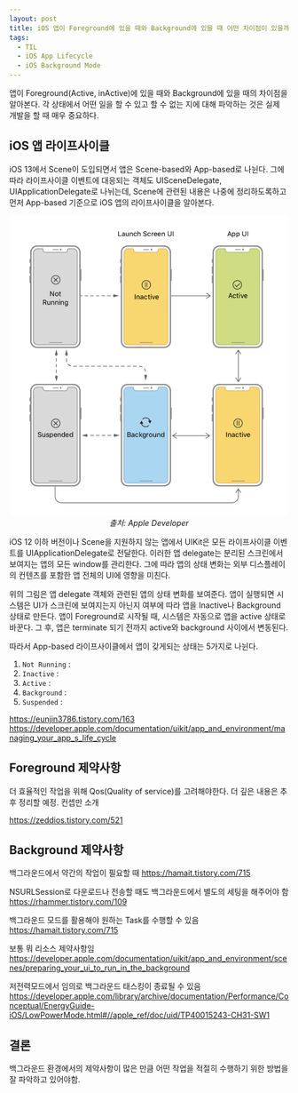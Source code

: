 ```yaml
---
layout: post
title: iOS 앱이 Foreground에 있을 때와 Background에 있을 때 어떤 차이점이 있을까?
tags:
  - TIL
  - iOS App Lifecycle
  - iOS Background Mode
---
```


앱이 Foreground(Active, inActive)에 있을 때와 Background에 있을 때의 차이점을 알아본다.
각 상태에서 어떤 일을 할 수 있고 할 수 없는 지에 대해 파악하는 것은 실제 개발을 할 때 매우 중요하다.

## iOS 앱 라이프사이클
iOS 13에서 Scene이 도입되면서 앱은 Scene-based와 App-based로 나뉜다.
그에 따라 라이프사이클 이벤트에 대응되는 객체도 UISceneDelegate, UIApplicationDelegate로 나뉘는데,
Scene에 관련된 내용은 나중에 정리하도록하고 먼저 App-based 기준으로 iOS 앱의 라이프사이클을 알아본다.

<p align="center">
   <img src="../images/2021-05-08-til-20210508/1.png" width="500" />
   <em>출처: Apple Developer</em>
</p>

iOS 12 이하 버전이나 Scene을 지원하지 않는 앱에서 UIKit은 모든 라이프사이클 이벤트를 UIApplicationDelegate로 전달한다.
이러한 앱 delegate는 분리된 스크린에서 보여지는 앱의 모든 window를 관리한다. 그에 따라 앱의 상태 변화는 외부 디스플레이의 컨텐츠를 포함한
앱 전체의 UI에 영향을 미친다. 

위의 그림은 앱 delegate 객체와 관련된 앱의 상태 변화를 보여준다. 앱이 실행되면 시스템은 UI가 스크린에 보여지는지 아닌지 여부에 따라
앱을 Inactive나 Background 상태로 만든다. 앱이 Foreground로 시작될 때, 시스템은 자동으로 앱을 active 상태로 바꾼다.
그 후, 앱은 terminate 되기 전까지 active와 background 사이에서 변동된다.

따라서 App-based 라이프사이클에서 앱이 갖게되는 상태는 5가지로 나뉜다.

1. `Not Running` : 
2. `Inactive` : 
3. `Active` : 
4. `Background` : 
5. `Suspended` : 


https://eunjin3786.tistory.com/163
https://developer.apple.com/documentation/uikit/app_and_environment/managing_your_app_s_life_cycle

## Foreground 제약사항
더 효율적인 작업을 위해 Qos(Quality of service)를 고려해야한다.
더 깊은 내용은 추후 정리할 예정. 컨셉만 소개

https://zeddios.tistory.com/521

## Background 제약사항
백그라운드에서 약간의 작업이 필요할 때
https://hamait.tistory.com/715

NSURLSession로 다운로드나 전송할 때도 백그라운드에서 별도의 세팅을 해주어야 함
https://rhammer.tistory.com/109

백그라운드 모드를 활용해야 원하는 Task를 수행할 수 있음
https://hamait.tistory.com/715

보통 뭐 리소스 제약사항임
https://developer.apple.com/documentation/uikit/app_and_environment/scenes/preparing_your_ui_to_run_in_the_background

저전력모드에서 임의로 백그라운드 태스킹이 종료될 수 있음
https://developer.apple.com/library/archive/documentation/Performance/Conceptual/EnergyGuide-iOS/LowPowerMode.html#//apple_ref/doc/uid/TP40015243-CH31-SW1

## 결론
백그라운드 환경에서의 제약사항이 많은 만큼 어떤 작업을 적절히 수행하기 위한 방법을 잘 파악하고 있어야함.